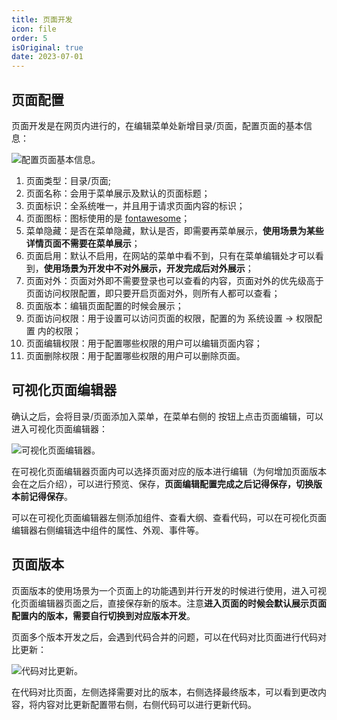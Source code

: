 ```yaml
---
title: 页面开发
icon: file
order: 5
isOriginal: true
date: 2023-07-01
---
```


## 页面配置

页面开发是在网页内进行的，在编辑菜单处新增目录/页面，配置页面的基本信息：

![配置页面基本信息](https://img.fxss.work/page-base.png)。

1. 页面类型：目录/页面;
2. 页面名称：会用于菜单展示及默认的页面标题；
3. 页面标识：全系统唯一，并且用于请求页面内容的标识；
4. 页面图标：图标使用的是 [fontawesome](https://fontawesome.com/search?o=r&m=free)；
5. 菜单隐藏：是否在菜单隐藏，默认是否，即需要再菜单展示，**使用场景为某些详情页面不需要在菜单展示**；
6. 页面启用：默认不启用，在网站的菜单中看不到，只有在菜单编辑处才可以看到，**使用场景为开发中不对外展示，开发完成后对外展示**；
7. 页面对外：页面对外即不需要登录也可以查看的内容，页面对外的优先级高于页面访问权限配置，即只要开启页面对外，则所有人都可以查看；
8. 页面版本：编辑页面配置的时候会展示；
9. 页面访问权限：用于设置可以访问页面的权限，配置的为 系统设置 -> 权限配置 内的权限；
10. 页面编辑权限：用于配置哪些权限的用户可以编辑页面内容；
11. 页面删除权限：用于配置哪些权限的用户可以删除页面。

## 可视化页面编辑器

确认之后，会将目录/页面添加入菜单，在菜单右侧的 <HopeIcon icon="ellipsis-h" /> 按钮上点击页面编辑，可以进入可视化页面编辑器：

![可视化页面编辑器](https://img.fxss.work/page-detail.png)。

在可视化页面编辑器页面内可以选择页面对应的版本进行编辑（为何增加页面版本会在之后介绍），可以进行预览、保存，**页面编辑配置完成之后记得保存，切换版本前记得保存**。

可以在可视化页面编辑器左侧添加组件、查看大纲、查看代码，可以在可视化页面编辑器右侧编辑选中组件的属性、外观、事件等。

## 页面版本

页面版本的使用场景为一个页面上的功能遇到并行开发的时候进行使用，进入可视化页面编辑器页面之后，直接保存新的版本。注意**进入页面的时候会默认展示页面配置内的版本，需要自行切换到对应版本开发**。

页面多个版本开发之后，会遇到代码合并的问题，可以在代码对比页面进行代码对比更新：

![代码对比更新](https://img.fxss.work/page-code-compare.png)。

在代码对比页面，左侧选择需要对比的版本，右侧选择最终版本，可以看到更改内容，将内容对比更新配置带右侧，右侧代码可以进行更新代码。
